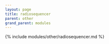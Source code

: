 ```yaml
---
layout: page
title: radiosequencer
parent: other
grand_parent: modules
---
```


{% include modules/other/radiosequencer.md %}
